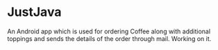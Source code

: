 # JustJava
An Android app which is used for ordering Coffee along with additional toppings and sends the details of the order through mail.
Working on it.
